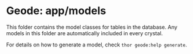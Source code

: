 # Geode: app/models

This folder contains the model classes for tables in the database.
Any models in this folder are automatically included in every crystal.

For details on how to generate a model, check `thor geode:help generate`.